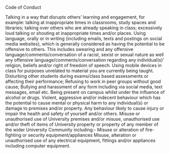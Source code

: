 Code of Conduct

Talking in a way that disrupts others’ learning and engagement, for example:
talking at inappropriate times in classrooms, study spaces and libraries;
talking over others who are already speaking in class;
excessively loud talking or shouting at inappropriate times and/or places.
Using language, orally or in writing (including emails, texts and postings on social media websites), which is generally considered as having the potential to be offensive to others. This includes swearing and any offensive language/comments/conversation of a racist, sexist or sexual nature as well any offensive language/comments/conversation regarding any individual(s)’ religion, beliefs and/or right of freedom of speech.
Using mobile devices in class for purposes unrelated to material you are currently being taught.
Disturbing other students during exams/class based assessments or affecting their performance;
Refusing to work in peer groups without good cause;
Bullying and harassment of any form including via social media, text messages, email etc.
Being present on campus whilst under the influence of alcohol or drugs.
Violent, aggressive and/or indecent behaviour which has the potential to cause mental or physical harm to any individual(s) or damage to premises and/or property.
Any behaviour likely to cause injury or impair the health and safety of yourself and/or others.
Misuse or unauthorised use of University premises and/or misuse, unauthorised use and/or theft of items of University property or property of any member of the wider University Community including:-
Misuse or alteration of fire-fighting or security equipment/appliances
Misuse, alteration or unauthorised use of any electrical equipment, fittings and/or appliances including computer equipment.